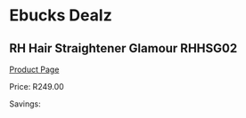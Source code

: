 
# Ebucks Dealz
## RH Hair Straightener Glamour RHHSG02
[Product Page](https://www.ebucks.com/web/shop/productSelected.do?prodId=1084104520&catId=1186086453)

Price: R249.00

Savings: 


	